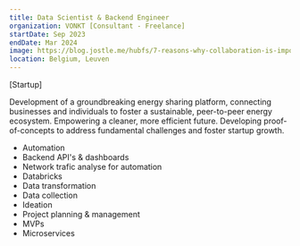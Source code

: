 ```yaml
---
title: Data Scientist & Backend Engineer
organization: VONKT [Consultant - Freelance]
startDate: Sep 2023
endDate: Mar 2024
image: https://blog.jostle.me/hubfs/7-reasons-why-collaboration-is-important-16x9.png
location: Belgium, Leuven
---
```


[Startup]

Development of a groundbreaking energy sharing platform, connecting businesses and individuals to foster a sustainable, peer-to-peer energy ecosystem. Empowering a cleaner, more efficient future. Developing proof-of-concepts to address fundamental challenges and foster startup growth.

- Automation
- Backend API's & dashboards
- Network trafic analyse for automation
- Databricks
- Data transformation
- Data collection
- Ideation
- Project planning & management
- MVPs
- Microservices
